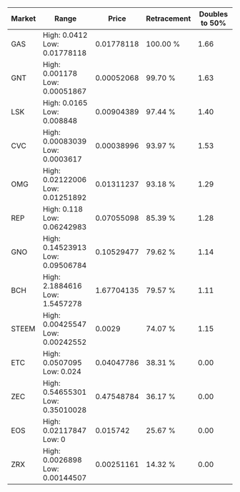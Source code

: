 | Market | Range | Price| Retracement | Doubles to 50% |
| --- | --- | --- | --- | --- |
| GAS | High: 0.0412<br />Low: 0.01778118 | 0.01778118 | 100.00 % | 1.66 |
| GNT | High: 0.001178<br />Low: 0.00051867 | 0.00052068 | 99.70 % | 1.63 |
| LSK | High: 0.0165<br />Low: 0.008848 | 0.00904389 | 97.44 % | 1.40 |
| CVC | High: 0.00083039<br />Low: 0.0003617 | 0.00038996 | 93.97 % | 1.53 |
| OMG | High: 0.02122006<br />Low: 0.01251892 | 0.01311237 | 93.18 % | 1.29 |
| REP | High: 0.118<br />Low: 0.06242983 | 0.07055098 | 85.39 % | 1.28 |
| GNO | High: 0.14523913<br />Low: 0.09506784 | 0.10529477 | 79.62 % | 1.14 |
| BCH | High: 2.1884616<br />Low: 1.5457278 | 1.67704135 | 79.57 % | 1.11 |
| STEEM | High: 0.00425547<br />Low: 0.00242552 | 0.0029 | 74.07 % | 1.15 |
| ETC | High: 0.0507095<br />Low: 0.024 | 0.04047786 | 38.31 % | 0.00 |
| ZEC | High: 0.54655301<br />Low: 0.35010028 | 0.47548784 | 36.17 % | 0.00 |
| EOS | High: 0.02117847<br />Low: 0 | 0.015742 | 25.67 % | 0.00 |
| ZRX | High: 0.0026898<br />Low: 0.00144507 | 0.00251161 | 14.32 % | 0.00 |
